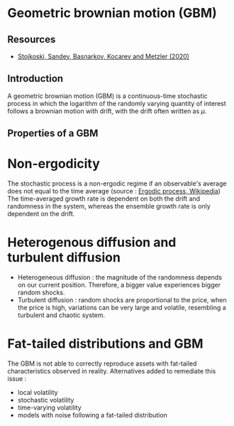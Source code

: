 # Geometric brownian motion (GBM)

## Resources
- [Stojkoski, Sandev, Basnarkov, Kocarev and Metzler (2020)](https://www.mdpi.com/1099-4300/22/12/1432)

## Introduction
A geometric brownian motion (GBM) is a continuous-time stochastic process in which the logarithm of the randomly varying quantity of interest follows a brownian motion with drift, with the drift often written as $\mu$. 

## Properties of a GBM
# Non-ergodicity
The stochastic process is a non-ergodic regime if an observable's average does not equal to the time average (source : [Ergodic process, Wikipedia](https://en.wikipedia.org/wiki/Ergodic_process))
The time-averaged growth rate is dependent on both the drift and randomness in the system, whereas the ensemble growth rate is only dependent on the drift. 

# Heterogenous diffusion and turbulent diffusion
- Heterogeneous diffusion : the magnitude of the randomness depends on our current position. Therefore, a bigger value experiences bigger random shocks. 
- Turbulent diffusion : random shocks are proportional to the price, when the price is high, variations can be very large and volatile, resembling a turbulent and chaotic system. 

# Fat-tailed distributions and GBM
The GBM is not able to correctly reproduce assets with fat-tailed characteristics observed in reality. 
Alternatives added to remediate this issue : 
- local volatility
- stochastic volatility
- time-varying volatility
- models with noise following a fat-tailed distribution
